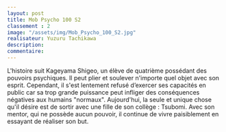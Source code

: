 ```yaml
---
layout: post
title: Mob Psycho 100 S2
classement : 2
image: "/assets/img/Mob_Psycho_100_S2.jpg"
realisateur: Yuzuru Tachikawa
description:
commentaire:
---
```

L'histoire suit Kageyama Shigeo, un élève de quatrième possédant des pouvoirs psychiques. Il peut plier et soulever n'importe quel objet avec son esprit. Cependant, il s'est lentement refusé d’exercer ses capacités en public car sa trop grande puissance peut infliger des conséquences négatives aux humains "normaux". Aujourd'hui, la seule et unique chose qu'il désire est de sortir avec une fille de son collège : Tsubomi. Avec son mentor, qui ne possède aucun pouvoir, il continue de vivre paisiblement en essayant de réaliser son but.
